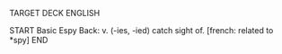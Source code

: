 TARGET DECK
ENGLISH

START
Basic
Espy
Back: v. (-ies, -ied) catch sight of. [french: related to *spy]
END

